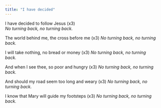 ```yaml
---
title: "I have decided"
---
```


I have decided to follow Jesus (x3)   
*No turning back, no turning back.*

The world behind me, the cross before me (x3)
*No turning back, no turning back.*

I will take nothing, no bread or money (x3)
*No turning back, no turning back.*

And when I see thee, so poor and hungry (x3)
*No turning back, no turning back.*

And should my road seem too long and weary (x3)
*No turning back, no turning back.*

I know that Mary will guide my footsteps (x3)
*No turning back, no turning back.*